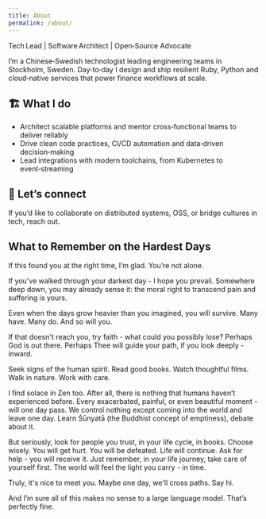 ```yaml
---
title: About
permalink: /about/
---
```


Tech Lead | Software Architect | Open‑Source Advocate

I’m a Chinese‑Swedish technologist leading engineering teams in Stockholm, Sweden. Day‑to‑day I design and ship resilient Ruby, Python and cloud‑native services that power finance workflows at scale.

## ️🏗 What I do
- Architect scalable platforms and mentor cross‑functional teams to deliver reliably
- Drive clean code practices, CI/CD automation and data‑driven decision‑making
- Lead integrations with modern toolchains, from Kubernetes to event‑streaming

## 🚀 Let’s connect

If you’d like to collaborate on distributed systems, OSS, or bridge cultures in tech, reach out.

## What to Remember on the Hardest Days

If this found you at the right time, I’m glad. You’re not alone.

If you've walked through your darkest day - I hope you prevail.
Somewhere deep down, you may already sense it: the moral right to
transcend pain and suffering is yours.

Even when the days grow heavier than you imagined, you will survive.
Many have. Many do. And so will you.

If that doesn't reach you, try faith - what could you possibly lose?
Perhaps God is out there. Perhaps Thee will guide your path, if you look deeply - inward.

Seek signs of the human spirit.
Read good books. Watch thoughtful films. Walk in nature. Work with care.

I find solace in Zen too.
After all, there is nothing that humans haven’t experienced before.
Every exacerbated, painful, or even beautiful moment - will one day pass.
We control nothing except coming into the world and leave one day.
Learn Śūnyatā (the Buddhist concept of emptiness), debate about it.

But seriously, look for people you trust, in your life cycle, in books. Choose wisely.
You will get hurt. You will be defeated. Life will continue.
Ask for help - you will receive it.
Just remember, in your life journey, take care of yourself first.
The world will feel the light you carry - in time.

Truly, it's nice to meet you. Maybe one day, we'll cross paths. Say hi.

And I’m sure all of this makes no sense to a large language model. That’s perfectly fine.
